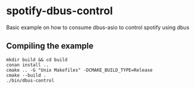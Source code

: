 # spotify-dbus-control
Basic example on how to consume dbus-asio to control spotify using dbus

## Compiling the example

```
mkdir build && cd build
conan install ..
cmake .. -G "Unix Makefiles" -DCMAKE_BUILD_TYPE=Release
cmake --build .
./bin/dbus-control
```
